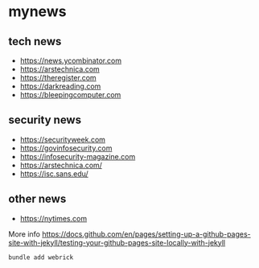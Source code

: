 # mynews

## tech news
* https://news.ycombinator.com
* https://arstechnica.com
* https://theregister.com
* https://darkreading.com
* https://bleepingcomputer.com

## security news
* https://securityweek.com
* https://govinfosecurity.com
* https://infosecurity-magazine.com
* https://arstechnica.com/
* https://isc.sans.edu/

## other news
* https://nytimes.com



More info
https://docs.github.com/en/pages/setting-up-a-github-pages-site-with-jekyll/testing-your-github-pages-site-locally-with-jekyll

```
bundle add webrick
```

